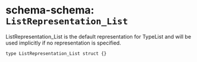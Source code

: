 # schema-schema: `ListRepresentation_List`

ListRepresentation_List is the default representation for TypeList and
will be used implicitly if no representation is specified.


```ipldsch
type ListRepresentation_List struct {}
```
